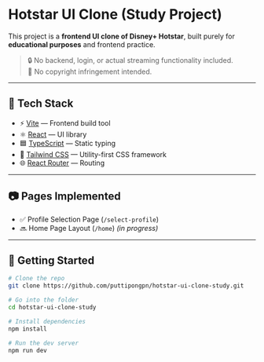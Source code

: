 # Hotstar UI Clone (Study Project)

This project is a **frontend UI clone of Disney+ Hotstar**, built purely for **educational purposes** and frontend practice.

> 🔒 No backend, login, or actual streaming functionality included.  
> 📌 No copyright infringement intended.

---

## 🚀 Tech Stack

- ⚡️ [Vite](https://vitejs.dev/) — Frontend build tool
- ⚛️ [React](https://reactjs.org/) — UI library
- 🟦 [TypeScript](https://www.typescriptlang.org/) — Static typing
- 🎨 [Tailwind CSS](https://tailwindcss.com/) — Utility-first CSS framework
- 🌐 [React Router](https://reactrouter.com/) — Routing

---

## 📷 Pages Implemented

- ✅ Profile Selection Page (`/select-profile`)
- 🔜 Home Page Layout (`/home`) *(in progress)*

---

## 🧪 Getting Started

```bash
# Clone the repo
git clone https://github.com/puttipongpn/hotstar-ui-clone-study.git

# Go into the folder
cd hotstar-ui-clone-study

# Install dependencies
npm install

# Run the dev server
npm run dev
